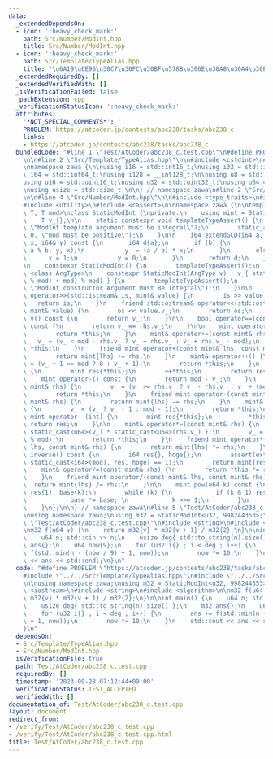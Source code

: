 ```yaml
---
data:
  _extendedDependsOn:
  - icon: ':heavy_check_mark:'
    path: Src/Number/ModInt.hpp
    title: Src/Number/ModInt.hpp
  - icon: ':heavy_check_mark:'
    path: Src/Template/TypeAlias.hpp
    title: "\u6A19\u6E96\u30C7\u30FC\u30BF\u578B\u306E\u30A8\u30A4\u30EA\u30A2\u30B9"
  _extendedRequiredBy: []
  _extendedVerifiedWith: []
  _isVerificationFailed: false
  _pathExtension: cpp
  _verificationStatusIcon: ':heavy_check_mark:'
  attributes:
    '*NOT_SPECIAL_COMMENTS*': ''
    PROBLEM: https://atcoder.jp/contests/abc238/tasks/abc238_c
    links:
    - https://atcoder.jp/contests/abc238/tasks/abc238_c
  bundledCode: "#line 1 \"Test/AtCoder/abc238_c.test.cpp\"\n#define PROBLEM \"https://atcoder.jp/contests/abc238/tasks/abc238_c\"\
    \n\n#line 2 \"Src/Template/TypeAlias.hpp\"\n\n#include <cstdint>\n#include <cstddef>\n\
    \nnamespace zawa {\n\nusing i16 = std::int16_t;\nusing i32 = std::int32_t;\nusing\
    \ i64 = std::int64_t;\nusing i128 = __int128_t;\n\nusing u8 = std::uint8_t;\n\
    using u16 = std::uint16_t;\nusing u32 = std::uint32_t;\nusing u64 = std::uint64_t;\n\
    \nusing usize = std::size_t;\n\n} // namespace zawa\n#line 2 \"Src/Number/ModInt.hpp\"\
    \n\n#line 4 \"Src/Number/ModInt.hpp\"\n\n#include <type_traits>\n#include <iostream>\n\
    #include <utility>\n#include <cassert>\n\nnamespace zawa {\n\ntemplate <class\
    \ T, T mod>\nclass StaticModInt {\nprivate:\n    using mint = StaticModInt;\n\n\
    \    T v_{};\n\n    static constexpr void templateTypeAssert() {\n        static_assert(std::is_integral_v<T>,\
    \ \"ModInt template argument must be integral\");\n        static_assert(mod >\
    \ 0, \"mod must be positive\");\n    }\n\n    i64 extendGCD(i64 a, i64 b, i64&\
    \ x, i64& y) const {\n       i64 d{a};\n       if (b) {\n           d = extendGCD(b,\
    \ a % b, y, x);\n           y -= (a / b) * x;\n       }\n       else {\n     \
    \      x = 1;\n           y = 0;\n       }\n       return d;\n    }\n\npublic:\n\
    \n    constexpr StaticModInt() {\n        templateTypeAssert();\n    }\n    template\
    \ <class ArgType>\n    constexpr StaticModInt(ArgType v) : v_{ static_cast<T>(((v\
    \ % mod) + mod) % mod) } {\n        templateTypeAssert();\n        static_assert(std::is_integral_v<ArgType>,\
    \ \"ModInt constructor Argument Must Be Integral\");\n    }\n\n    friend std::istream&\
    \ operator>>(std::istream& is, mint& value) {\n        is >> value.v_;\n     \
    \   return is;\n    }\n    friend std::ostream& operator<<(std::ostream& os, const\
    \ mint& value) {\n        os << value.v_;\n        return os;\n    }\n\n    T\
    \ v() const {\n        return v_;\n    }\n\n    bool operator==(const mint& rhs)\
    \ const {\n        return v_ == rhs.v_;\n    }\n\n    mint operator+() const {\n\
    \        return *this;\n    }\n    mint& operator+=(const mint& rhs) {\n     \
    \   v_ = (v_ < mod - rhs.v_ ? v_ + rhs.v_ : v_ + rhs.v_ - mod);\n        return\
    \ *this;\n    }\n    friend mint operator+(const mint& lhs, const mint& rhs) {\n\
    \        return mint{lhs} += rhs;\n    }\n    mint& operator++() {\n        v_\
    \ = (v_ + 1 == mod ? 0 : v_ + 1);\n        return *this;\n    }\n    mint operator++(int)\
    \ {\n        mint res{*this};\n        ++*this;\n        return res;\n    }\n\n\
    \    mint operator-() const {\n        return mod - v_;\n    }\n    mint& operator-=(const\
    \ mint& rhs) {\n        v_ = (v_ >= rhs.v_ ? v_ - rhs.v_ : v_ + (mod - rhs.v_));\n\
    \        return *this;\n    }\n    friend mint operator-(const mint& lhs, const\
    \ mint& rhs) {\n        return mint{lhs} -= rhs;\n    }\n    mint& operator--()\
    \ {\n        v_ = (v_ ? v_ - 1 : mod - 1);\n        return *this;\n    }\n   \
    \ mint operator--(int) {\n        mint res{*this};\n        --*this;\n       \
    \ return res;\n    }\n\n    mint& operator*=(const mint& rhs) {\n        u64 mult{\
    \ static_cast<u64>(v_) * static_cast<u64>(rhs.v_) };\n        v_ = static_cast<T>(mult\
    \ % mod);\n        return *this;\n    }\n    friend mint operator*(const mint&\
    \ lhs, const mint& rhs) {\n        return mint{lhs} *= rhs;\n    }\n\n    mint\
    \ inverse() const {\n        i64 res{}, hoge{};\n        assert(extendGCD(static_cast<i64>(v_),\
    \ static_cast<i64>(mod), res, hoge) == 1);\n        return mint{res};\n    }\n\
    \    mint& operator/=(const mint& rhs) {\n        return *this *= rhs.inverse();\n\
    \    }\n    friend mint operator/(const mint& lhs, const mint& rhs) {\n      \
    \  return mint{lhs} /= rhs;\n    }\n\n    mint pow(u64 k) const {\n        mint\
    \ res{1}, base{k};\n        while (k) {\n            if (k & 1) res *= base;\n\
    \            base *= base; \n            k >>= 1;\n        }\n        return res;\n\
    \    }\n};\n\n} // namespace zawa\n#line 5 \"Test/AtCoder/abc238_c.test.cpp\"\n\
    \nusing namespace zawa;\nusing m32 = StaticModInt<u32, 998244353>;\n\n#line 10\
    \ \"Test/AtCoder/abc238_c.test.cpp\"\n#include <string>\n#include <algorithm>\n\
    \nm32 f(u64 v) {\n    return m32{v} * m32{v + 1} / m32{2};\n}\n\nint main() {\n\
    \    u64 n; std::cin >> n;\n    usize deg{ std::to_string(n).size() };\n    m32\
    \ ans{};\n    u64 now{9};\n    for (u32 i{} ; i < deg ; i++) {\n        ans +=\
    \ f(std::min(n - (now / 9) + 1, now));\n        now *= 10;\n    }\n    std::cout\
    \ << ans << std::endl;\n}\n"
  code: "#define PROBLEM \"https://atcoder.jp/contests/abc238/tasks/abc238_c\"\n\n\
    #include \"../../Src/Template/TypeAlias.hpp\"\n#include \"../../Src/Number/ModInt.hpp\"\
    \n\nusing namespace zawa;\nusing m32 = StaticModInt<u32, 998244353>;\n\n#include\
    \ <iostream>\n#include <string>\n#include <algorithm>\n\nm32 f(u64 v) {\n    return\
    \ m32{v} * m32{v + 1} / m32{2};\n}\n\nint main() {\n    u64 n; std::cin >> n;\n\
    \    usize deg{ std::to_string(n).size() };\n    m32 ans{};\n    u64 now{9};\n\
    \    for (u32 i{} ; i < deg ; i++) {\n        ans += f(std::min(n - (now / 9)\
    \ + 1, now));\n        now *= 10;\n    }\n    std::cout << ans << std::endl;\n\
    }\n"
  dependsOn:
  - Src/Template/TypeAlias.hpp
  - Src/Number/ModInt.hpp
  isVerificationFile: true
  path: Test/AtCoder/abc238_c.test.cpp
  requiredBy: []
  timestamp: '2023-09-28 07:12:44+09:00'
  verificationStatus: TEST_ACCEPTED
  verifiedWith: []
documentation_of: Test/AtCoder/abc238_c.test.cpp
layout: document
redirect_from:
- /verify/Test/AtCoder/abc238_c.test.cpp
- /verify/Test/AtCoder/abc238_c.test.cpp.html
title: Test/AtCoder/abc238_c.test.cpp
---
```

